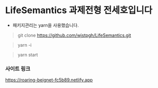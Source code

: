 # LifeSemantics 과제전형 전세호입니다

* 패키지관리는 yarn을 사용했습니다.

> git clone https://github.com/wjstpgh/LifeSemantics.git

> yarn -i

> yarn start

### 사이트 링크

https://roaring-beignet-fc5b89.netlify.app

